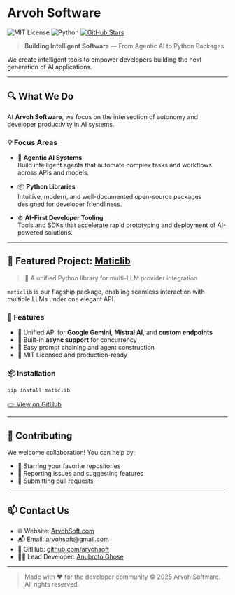 # Arvoh Software

![MIT License](https://img.shields.io/badge/license-MIT-green.svg)
![Python](https://img.shields.io/badge/python-3.8%2B-blue.svg)
[![GitHub Stars](https://img.shields.io/github/stars/arvohsoft/maticlib?style=social)](https://github.com/arvohsoft/maticlib)

> **Building Intelligent Software** — From Agentic AI to Python Packages

We create intelligent tools to empower developers building the next generation of AI applications.

---

## 🔍 What We Do

At **Arvoh Software**, we focus on the intersection of autonomy and developer productivity in AI systems.

### 💡 Focus Areas

- 🤖 **Agentic AI Systems**  
  Build intelligent agents that automate complex tasks and workflows across APIs and models.

- 📦 **Python Libraries**  
  Intuitive, modern, and well-documented open-source packages designed for developer friendliness.

- ⚙️ **AI-First Developer Tooling**  
  Tools and SDKs that accelerate rapid prototyping and deployment of AI-powered solutions.

---

## 🚀 Featured Project: [Maticlib](https://github.com/arvohsoft/maticlib)

> 🧠 A unified Python library for multi-LLM provider integration

`maticlib` is our flagship package, enabling seamless interaction with multiple LLMs under one elegant API.

### 🔧 Features

- 🔌 Unified API for **Google Gemini**, **Mistral AI**, and **custom endpoints**
- 🧵 Built-in **async support** for concurrency
- 🧪 Easy prompt chaining and agent construction
- 🪪 MIT Licensed and production-ready

### 📦 Installation

```bash
pip install maticlib
````

[👉 View on GitHub](https://github.com/arvohsoft/maticlib)

---

## 🤝 Contributing

We welcome collaboration!
You can help by:

* 🌟 Starring your favorite repositories
* 🐛 Reporting issues and suggesting features
* 🔧 Submitting pull requests

---

## 📫 Contact Us

* 🌐 Website: [ArvohSoft.com](https://arvohsoft.github.io/arvohsoft/)
* 📬 Email: [arvohsoft@gmail.com](mailto:arvohsoft@gmail.com)
* 🐙 GitHub: [github.com/arvohsoft](https://github.com/arvohsoft)
* 👨‍💻 Lead Developer: [Anubroto Ghose](https://anubrotoghose.github.io/anubrotoGhose/)

---

> Made with ❤️ for the developer community
> © 2025 Arvoh Software. All rights reserved.
